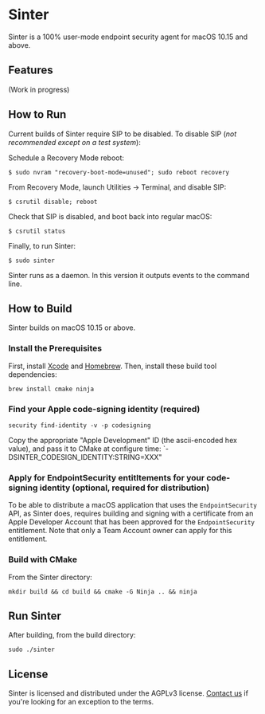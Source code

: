 # Sinter

Sinter is a 100% user-mode endpoint security agent for macOS 10.15 and above.

## Features

(Work in progress)

## How to Run

Current builds of Sinter require SIP to be disabled. To disable SIP (*not recommended except on a test system*):

Schedule a Recovery Mode reboot:

`$ sudo nvram "recovery-boot-mode=unused"; sudo reboot recovery`

From Recovery Mode, launch Utilities -> Terminal, and disable SIP:

`$ csrutil disable; reboot`

Check that SIP is disabled, and boot back into regular macOS:

`$ csrutil status`

Finally, to run Sinter:

`$ sudo sinter`

Sinter runs as a daemon. In this version it outputs events to the command line.

## How to Build

Sinter builds on macOS 10.15 or above.

### Install the Prerequisites

First, install [Xcode](https://apps.apple.com/us/app/xcode/id497799835?mt=12) and [Homebrew](https://brew.sh/). Then, install these build tool dependencies:

`brew install cmake ninja`

### Find your Apple code-signing identity (required)

`security find-identity -v -p codesigning`

Copy the appropriate "Apple Development" ID (the ascii-encoded hex value), and pass it to CMake at configure time: `-DSINTER_CODESIGN_IDENTITY:STRING=XXX"

### Apply for EndpointSecurity entitltements for your code-signing identity (optional, required for distribution)

To be able to distribute a macOS application that uses the `EndpointSecurity` API, as Sinter does, requires building and signing with a certificate from an Apple Developer Account that has been approved for the `EndpointSecurity` entitlement. Note that only a Team Account owner can apply for this entitlement.

### Build with CMake

From the Sinter directory:

`mkdir build && cd build && cmake -G Ninja .. && ninja`

## Run Sinter

After building, from the build directory:

`sudo ./sinter`

## License

Sinter is licensed and distributed under the AGPLv3 license. [Contact us](mailto:opensource@trailofbits.com) if you're looking for an exception to the terms.
